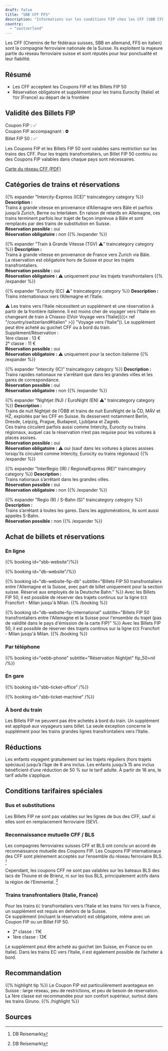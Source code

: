 ```yaml
---
draft: false
title: "SBB CFF FFS"
description: "Informations sur les conditions FIP chez les CFF (SBB CFF FFS)."
country:
  - "switzerland"
---
```


Les CFF (Chemins de fer fédéraux suisses, SBB en allemand, FFS en italien) sont la compagnie ferroviaire nationale de la Suisse. Ils exploitent la majeure partie du réseau ferroviaire suisse et sont réputés pour leur ponctualité et leur fiabilité.

## Résumé

- Les CFF acceptent les Coupons FIP et les Billets FIP 50
- Réservation obligatoire et supplément pour les trains Eurocity (Italie) et `TGV` (France) au départ de la frontière

## Validité des Billets FIP

Coupon FIP : ✅ \
Coupon FIP accompagnant : ⛔ \
Billet FIP 50 : ✅

Les Coupons FIP et les Billets FIP 50 sont valables sans restriction sur les trains des CFF. Pour les trajets transfrontaliers, un Billet FIP 50 continu ou des Coupons FIP valables dans chaque pays sont nécessaires.

[Carte du réseau CFF (PDF)](https://www.raildeliverygroup.com/files/Publications/services/rst/RST_SBB_Map.pdf)

## Catégories de trains et réservations

{{% expander "Intercity-Express (ICE)" traincategory category %}}
**Description :** \
Trains à grande vitesse en provenance d’Allemagne vers Bâle et parfois jusqu’à Zurich, Berne ou Interlaken. En raison de retards en Allemagne, ces trains terminent parfois leur trajet de façon imprévue à Bâle et sont remplacés par des trains de substitution en Suisse. \
**Réservation possible :** oui \
**Réservation obligatoire :** non
{{% /expander %}}

{{% expander "Train à Grande Vitesse (TGV) ⚠️" traincategory category %}}
**Description :** \
Trains à grande vitesse en provenance de France vers Zurich via Bâle. \
La réservation est obligatoire hors de Suisse et pour les trajets transfrontaliers. \
**Réservation possible :** oui \
**Réservation obligatoire :** ⚠️ uniquement pour les trajets transfrontaliers
{{% /expander %}}

{{% expander "Eurocity (EC) ⚠️" traincategory category %}}
**Description :** \
Trains internationaux vers l’Allemagne et l’Italie.

⚠️ Les trains vers l’Italie nécessitent un supplément et une réservation à partir de la frontière italienne. Il est moins cher de voyager vers l’Italie en changeant de train à Chiasso ([Voir Voyage vers l’Italie]({{< ref "/country/switzerland#italien" >}} "Voyage vers l’Italie")). Le supplément peut être acheté au guichet CFF ou à bord du train. \
Supplément/Réservation : \
1ère classe : 13 € \
2ᵉ classe : 11 € \
**Réservation possible :** oui \
**Réservation obligatoire :** ⚠️ uniquement pour la section italienne
{{% /expander %}}

{{% expander "Intercity (IC)" traincategory category %}}
**Description :** \
Trains rapides nationaux ne s’arrêtant que dans les grandes villes et les gares de correspondance. \
**Réservation possible :** oui \
**Réservation obligatoire :** non
{{% /expander %}}

{{% expander "Nightjet (NJ) / EuroNight (EN) ⚠️" traincategory category %}}
**Description :** \
Trains de nuit Nightjet de l’ÖBB et trains de nuit EuroNight de la ČD, MÁV et HŽ, exploités par les CFF en Suisse. Ils desservent notamment Berlin, Dresde, Leipzig, Prague, Budapest, Ljubljana et Zagreb. \
Ces trains circulent parfois aussi comme Intercity, Eurocity ou trains régionaux, auquel cas la réservation n’est pas requise pour les voitures à places assises. \
**Réservation possible :** oui \
**Réservation obligatoire :** ⚠️ oui (sauf dans les voitures à places assises lorsqu’ils circulent comme Intercity, Eurocity ou trains régionaux)
{{% /expander %}}

{{% expander "InterRegio (IR) / RegionalExpress (RE)" traincategory category %}}
**Description :** \
Trains nationaux s’arrêtant dans les grandes villes. \
**Réservation possible :** oui \
**Réservation obligatoire :** non
{{% /expander %}}

{{% expander "Regio (R) / S-Bahn (S)" traincategory category %}}
**Description :** \
Trains s’arrêtant à toutes les gares. Dans les agglomérations, ils sont aussi appelés S-Bahn. \
**Réservation possible :** non
{{% /expander %}}

## Achat de billets et réservations

### En ligne

{{% booking id="sbb-website"/%}}

{{% booking id="db-website"/%}}

{{% booking id="db-website-fip-db"
  subtitle="Billets FIP 50 transfrontaliers entre l'Allemagne et la Suisse, avec part de billet uniquement pour la section suisse. Réservé aux employés de la Deutsche Bahn."
%}}
Avec les Billets FIP 50, il est possible de réserver des trajets continus sur la ligne `ECE` Francfort - Milan jusqu'à Milan.
{{% /booking %}}

{{% booking id="db-website-fip-international"
  subtitle="Billets FIP 50 transfrontaliers entre l'Allemagne et la Suisse pour l'ensemble du trajet (pas de validité dans le pays d'émission de la carte FIP)"
%}}
Avec les Billets FIP 50, il est possible de réserver des trajets continus sur la ligne `ECE` Francfort - Milan jusqu'à Milan.
{{% /booking %}}

### Par téléphone

{{% booking id="oebb-phone" subtitle="Réservation Nightjet" fip_50=nil /%}}

### En gare

{{% booking id="sbb-ticket-office" /%}}

{{% booking id="sbb-ticket-machine" /%}}

### À bord du train

Les Billets FIP ne peuvent pas être achetés à bord du train. Un supplément est appliqué aux voyageurs sans billet. La seule exception concerne le supplément pour les trains grandes lignes transfrontaliers vers l’Italie.

## Réductions

Les enfants voyagent gratuitement sur les trajets réguliers (hors trajets spéciaux) jusqu’à l’âge de 6 ans inclus. Les enfants jusqu’à 15 ans inclus bénéficient d’une réduction de 50 % sur le tarif adulte. À partir de 16 ans, le tarif adulte s’applique.

## Conditions tarifaires spéciales

### Bus et substitutions

Les Billets FIP ne sont pas valables sur les lignes de bus des CFF, sauf si elles sont en remplacement ferroviaire (SEV).

### Reconnaissance mutuelle CFF / BLS

Les compagnies ferroviaires suisses CFF et BLS ont conclu un accord de reconnaissance mutuelle des Coupons FIP. Les Coupons FIP internationaux des CFF sont pleinement acceptés sur l’ensemble du réseau ferroviaire BLS. [^2]

Cependant, les coupons CFF ne sont pas valables sur les bateaux BLS des lacs de Thoune et de Brienz, ni sur les bus BLS, principalement actifs dans la région de l’Emmental. [^2]

### Trains transfrontaliers (Italie, France)

Pour les trains `EC` transfrontaliers vers l’Italie et les trains `TGV` vers la France, un supplément est requis en dehors de la Suisse. \
Ce supplément (incluant la réservation) est obligatoire, même avec un Coupon FIP ou un Billet FIP 50.

- 2ᵉ classe : 11€
- 1ère classe : 13€

Le supplément peut être acheté au guichet (en Suisse, en France ou en Italie). Dans les trains EC vers l’Italie, il est également possible de l’acheter à bord.

## Recommandation

{{% highlight tip %}}
Le Coupon FIP est particulièrement avantageux en Suisse : large réseau, peu de restrictions, et peu de besoin de réservation. La 1ère classe est recommandée pour son confort supérieur, surtout dans les trains Giruno.
{{% /highlight %}}

## Sources

[^1]: [Rail Delivery Group](https://www.raildeliverygroup.com/rst/europe-and-fip.html)

[^2]: DB Reisemarkt
